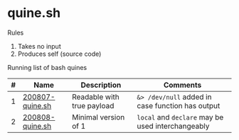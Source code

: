 # quine.sh

Rules

1. Takes no input
1. Produces self (source code)

Running list of bash quines

|  #  |      Name       |        Description         | Comments |
| --- | --------------- | -------------------------- | -------- |
|  1  | [200807-quine.sh](https://github.com/temptemp3/quine.sh/blob/master/200807-quine.sh) | Readable with true payload | `&> /dev/null` added in case function has output |
|  2  | [200808-quine.sh](https://github.com/temptemp3/quine.sh/blob/master/200808-quine.sh) | Minimal version of 1 | `local` and `declare` may be used interchangeably |
